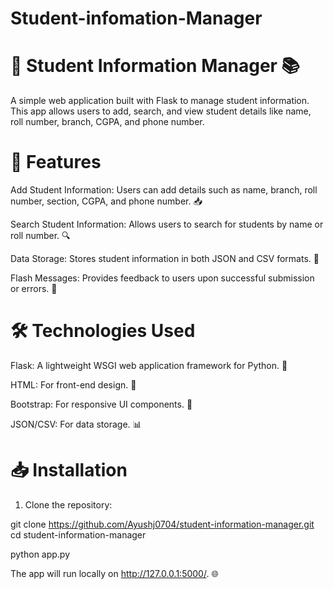 # Student-infomation-Manager
# 📝 Student Information Manager 📚

A simple web application built with Flask to manage student information. This app allows users to add, search, and view student details like name, roll number, branch, CGPA, and phone number.

# 🚀 Features

Add Student Information: Users can add details such as name, branch, roll number, section, CGPA, and phone number. 📥

Search Student Information: Allows users to search for students by name or roll number. 🔍

Data Storage: Stores student information in both JSON and CSV formats. 💾

Flash Messages: Provides feedback to users upon successful submission or errors. 💬


# 🛠 Technologies Used

Flask: A lightweight WSGI web application framework for Python. 🐍

HTML: For front-end design. 🎨

Bootstrap: For responsive UI components. 📱

JSON/CSV: For data storage. 📊


# 📥 Installation

1. Clone the repository:


git clone https://github.com/Ayushj0704/student-information-manager.git
cd student-information-manager




python app.py

The app will run locally on http://127.0.0.1:5000/. 🌐

